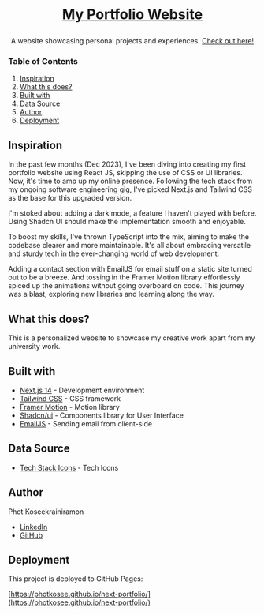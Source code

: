 # <p align="center"><a href="https://photkosee.github.io/next-portfolio/">My Portfolio Website</a></p>

<p align="center">A website showcasing personal projects and experiences. <a href="https://photkosee.github.io/next-portfolio/">Check out here!</a></p>


### Table of Contents

1. [Inspiration](#inspiration)
2. [What this does?](#what-this-does)
3. [Built with](#built-with)
4. [Data Source](#data-source)
5. [Author](#author)
6. [Deployment](#deployment)


## Inspiration

In the past few months (Dec 2023), I've been diving into creating my first portfolio website using React JS, skipping the use of CSS or UI libraries. Now, it's time to amp up my online presence. Following the tech stack from my ongoing software engineering gig, I've picked Next.js and Tailwind CSS as the base for this upgraded version.

I'm stoked about adding a dark mode, a feature I haven't played with before. Using Shadcn UI should make the implementation smooth and enjoyable.

To boost my skills, I've thrown TypeScript into the mix, aiming to make the codebase clearer and more maintainable. It's all about embracing versatile and sturdy tech in the ever-changing world of web development.

Adding a contact section with EmailJS for email stuff on a static site turned out to be a breeze. And tossing in the Framer Motion library effortlessly spiced up the animations without going overboard on code. This journey was a blast, exploring new libraries and learning along the way.

## What this does?

This is a personalized website to showcase my creative work apart from my university work.

## Built with

- [Next.js 14](https://nextjs.org/) - Development environment
- [Tailwind CSS](https://tailwindcss.com/) - CSS framework
- [Framer Motion](https://www.framer.com/motion/) - Motion library
- [Shadcn/ui](https://nextui.org/) - Components library for User Interface
- [EmailJS](https://www.emailjs.com/) - Sending email from client-side

## Data Source

- [Tech Stack Icons](https://www.tech-stack-icons.com/) - Tech Icons

## Author
Phot Koseekrainiramon
- [LinkedIn](https://www.linkedin.com/in/phot-kosee/)
- [GitHub](https://github.com/photkosee)

## Deployment

This project is deployed to GitHub Pages:

[https://photkosee.github.io/next-portfolio/](https://photkosee.github.io/next-portfolio/)

